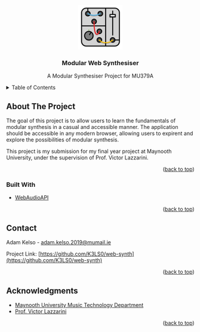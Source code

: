 <div id="top"></div>

<!-- PROJECT LOGO -->
<br />
<div align="center">
  <a href="https://github.com/K3LS0/web-synth">
    <img src="images/logo.png" alt="Logo" width="120" height="120">
  </a>

<h3 align="center">Modular Web Synthesiser</h3>

  <p align="center">
    A Modular Synthesiser Project for MU379A
  </p>
</div>



<!-- TABLE OF CONTENTS -->
<details>
  <summary>Table of Contents</summary>
  <ol>
    <li>
      <a href="#about-the-project">About The Project</a>
      <ul>
        <li><a href="#built-with">Built With</a></li>
      </ul>
    </li>
    <!-- <li>
      <a href="#getting-started">Getting Started</a>
      <ul>
        <li><a href="#prerequisites">Prerequisites</a></li>
        <li><a href="#installation">Installation</a></li>
      </ul>
    </li>
    <li><a href="#usage">Usage</a></li>
    <li><a href="#roadmap">Roadmap</a></li>
    <li><a href="#contributing">Contributing</a></li>
    <li><a href="#license">License</a></li> -->
    <li><a href="#contact">Contact</a></li>
    <li><a href="#acknowledgments">Acknowledgments</a></li>
  </ol>
</details>



<!-- ABOUT THE PROJECT -->
## About The Project

<!-- [![Product Name Screen Shot][product-screenshot]](https://example.com) -->

The goal of this project is to allow users to learn the fundamentals of modular synthesis in a casual and accessible manner. The application should be accessible in any modern browser, allowing users to expirent and explore the possibilities of modular synthesis.

This project is my submission for my final year project at Maynooth University, under the supervision of Prof. Victor Lazzarini.

<p align="right">(<a href="#top">back to top</a>)</p>



### Built With

* [WebAudioAPI](https://developer.mozilla.org/en-US/docs/Web/API/Web_Audio_API)

<p align="right">(<a href="#top">back to top</a>)</p>



<!-- GETTING STARTED -->
<!-- ## Getting Started

This is an example of how you may give instructions on setting up your project locally.
To get a local copy up and running follow these simple example steps.

### Prerequisites

This is an example of how to list things you need to use the software and how to install them.
* npm
  ```sh
  npm install npm@latest -g
  ```

### Installation

1. Get a free API Key at [https://example.com](https://example.com)
2. Clone the repo
   ```sh
   git clone https://github.com/K3LS0/web-synth.git
   ```
3. Install NPM packages
   ```sh
   npm install
   ```
4. Enter your API in `config.js`
   ```js
   const API_KEY = 'ENTER YOUR API';
   ```

<p align="right">(<a href="#top">back to top</a>)</p> -->



<!-- USAGE EXAMPLES -->
<!-- ## Usage

Use this space to show useful examples of how a project can be used. Additional screenshots, code examples and demos work well in this space. You may also link to more resources.

_For more examples, please refer to the [Documentation](https://example.com)_

<p align="right">(<a href="#top">back to top</a>)</p> -->



<!-- ROADMAP -->
<!-- ## Roadmap

- [ ] Feature 1
- [ ] Feature 2
- [ ] Feature 3
    - [ ] Nested Feature

See the [open issues](https://github.com/K3LS0/web-synth/issues) for a full list of proposed features (and known issues).

<p align="right">(<a href="#top">back to top</a>)</p> -->



<!-- LICENSE -->
<!-- ## License

Distributed under the MIT License. See `LICENSE.txt` for more information.

<p align="right">(<a href="#top">back to top</a>)</p> -->



<!-- CONTACT -->
## Contact

Adam Kelso - adam.kelso.2019@mumail.ie

Project Link: [https://github.com/K3LS0/web-synth](https://github.com/K3LS0/web-synth)

<p align="right">(<a href="#top">back to top</a>)</p>



<!-- ACKNOWLEDGMENTS -->
## Acknowledgments

* [Maynooth University Music Technology Department](https://www.maynoothuniversity.ie/study-maynooth/find-course/music-technology)
* [Prof. Victor Lazzarini](https://www.maynoothuniversity.ie/people/victor-lazzarini)

<p align="right">(<a href="#top">back to top</a>)</p>



<!-- MARKDOWN LINKS & IMAGES -->
<!-- https://www.markdownguide.org/basic-syntax/#reference-style-links -->
[contributors-shield]: https://img.shields.io/github/contributors/K3LS0/web-synth.svg?style=for-the-badge
[contributors-url]: https://github.com/K3LS0/web-synth/graphs/contributors
[forks-shield]: https://img.shields.io/github/forks/K3LS0/web-synth.svg?style=for-the-badge
[forks-url]: https://github.com/K3LS0/web-synth/network/members
[stars-shield]: https://img.shields.io/github/stars/K3LS0/web-synth.svg?style=for-the-badge
[stars-url]: https://github.com/K3LS0/web-synth/stargazers
[issues-shield]: https://img.shields.io/github/issues/K3LS0/web-synth.svg?style=for-the-badge
[issues-url]: https://github.com/K3LS0/web-synth/issues
[license-shield]: https://img.shields.io/github/license/K3LS0/web-synth.svg?style=for-the-badge
[license-url]: https://github.com/K3LS0/web-synth/blob/master/LICENSE.txt
[linkedin-shield]: https://img.shields.io/badge/-LinkedIn-black.svg?style=for-the-badge&logo=linkedin&colorB=555
[linkedin-url]: https://linkedin.com/in/linkedin_username
[product-screenshot]: images/screenshot.png
